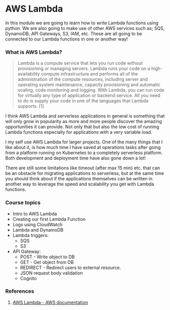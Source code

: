 # AWS Lambda

In this module we are going to learn how to write Lambda functions using python. We are also going to make use of other AWS services such as; SQS, DynamoDB, API Gateways, S3, IAM, etc. These are all going to be connected to our Lambda functions in one or another way!

### What is AWS Lambda?
> Lambda is a compute service that lets you run code without provisioning or managing servers. Lambda runs your code on a high-availability compute infrastructure and performs all of the administration of the compute resources, including server and operating system maintenance, capacity provisioning and automatic scaling, code monitoring and logging. With Lambda, you can run code for virtually any type of application or backend service. All you need to do is supply your code in one of the languages that Lambda supports. [1]

I think AWS Lambda and serverless applications in general is something that will only grow in popularity as more and more people discover the amazing opportunities it can provide. Not only that but also the low cost of running Lambda functions especially for applications with a very variable load.

I my self use AWS Lambda for larger projects. One of the many things that I like about it, is how much time I have saved at operations tasks after going from a platform running on Kubernetes to a completely serverless platform. Both development and deployment time have also gone down a lot!

There are still some limitations like timeout (after max 15 min) etc. that can be an obstacle for migrating applications to serverless, but at the same time you should think about if the applications themselves can be written in another way to leverage the speed and scalability you get with Lambda functions.

### Course topics
- Intro to AWS Lambda
- Creating our first Lambda Function
- Logs using CloudWatch
- Lambda and DynamoDB
- Lambda triggers:
  - SQS
  - S3
- API Gateway:
  - POST - Write object to DB
  - GET - Get object from DB
  - REDIRECT - Redirect users to external resource.
  - JSON request body validation
  - Cognito

### References
1. [AWS Lambda - AWS documentation](https://docs.aws.amazon.com/lambda/latest/dg/welcome.html)